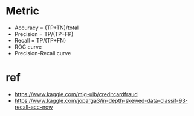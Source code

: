

# Metric 

- Accuracy = (TP+TN)/total
- Precision = TP/(TP+FP)
- Recall = TP/(TP+FN)
- ROC curve 
- Precision-Recall curve


# ref 
- https://www.kaggle.com/mlg-ulb/creditcardfraud
- https://www.kaggle.com/joparga3/in-depth-skewed-data-classif-93-recall-acc-now

